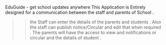 EduGuide - get school updates anywhere 
This Application is Entirely designed for a communication between the staff and parents of  School .
>> the Staff can enter the details of the parents and students . Also the staff can publish notice/Circular and edit that when required .
>>The parents will have the access to view and notifications or circular and the details of student .
